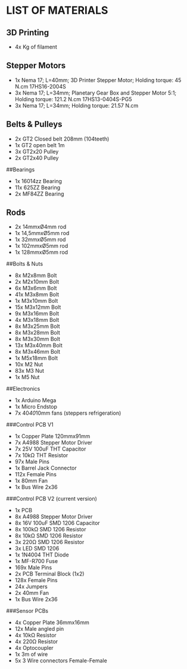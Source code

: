 # LIST OF MATERIALS
## 3D Printing
* 4x Kg of filament

## Stepper Motors
* 1x Nema 17; L=40mm; 3D Printer Stepper Motor; Holding torque: 45 N.cm 17HS16-2004S
* 3x Nema 17; L=34mm; Planetary Gear Box and Stepper Motor 5:1; Holding torque: 121.2 
    N.cm 17HS13-0404S-PG5
* 3x Nema 17; L=34mm; Holding torque: 21.57 N.cm

## Belts & Pulleys
* 2x GT2 Closed belt 208mm (104teeth)
* 1x GT2 open belt 1m
* 3x GT2x20 Pulley
* 2x GT2x40 Pulley

##Bearings
* 1x 16014zz Bearing
* 11x 625ZZ Bearing
* 2x MF84ZZ Bearing

## Rods
* 2x 14mmxØ4mm rod
* 1x 14,5mmxØ5mm rod
* 1x 32mmxØ5mm rod
* 1x 102mmxØ5mm rod
* 1x 128mmxØ5mm rod

##Bolts & Nuts
* 8x M2x8mm Bolt
* 2x M2x10mm Bolt
* 6x M3x6mm Bolt
* 41x M3x8mm Bolt
* 1x M3x10mm Bolt
* 15x M3x12mm Bolt
* 9x M3x16mm Bolt
* 4x M3x18mm Bolt
* 8x M3x25mm Bolt
* 8x M3x28mm Bolt
* 8x M3x30mm Bolt
* 13x M3x40mm Bolt
* 8x M3x46mm Bolt
* 1x M5x18mm Bolt
* 10x M2 Nut
* 83x M3 Nut
* 1x M5 Nut

##Electronics
* 1x Arduino Mega
* 1x Micro Endstop
* 7x 40*40*10mm fans (steppers refrigeration)

###Control PCB V1
* 1x Copper Plate 120mmx91mm
* 7x A4988 Stepper Motor Driver
* 7x 25V 100uF THT Capacitor
* 7x 10kΩ THT Resistor
* 97x Male Pins
* 1x Barrel Jack Connector
* 112x Female Pins
* 1x 80mm Fan
* 1x Bus Wire 2x36

###Control PCB V2 (current version)
* 1x PCB
* 8x A4988 Stepper Motor Driver
* 8x 16V 100uF SMD 1206 Capacitor
* 8x 100kΩ SMD 1206 Resistor
* 8x 10kΩ SMD 1206 Resistor
* 3x 220Ω SMD 1206 Resistor
* 3x LED SMD 1206
* 1x 1N4004 THT Diode
* 1x MF-R700 Fuse
* 169x Male Pins
* 2x PCB Terminal Block (1x2)
* 128x Female Pins
* 24x Jumpers
* 2x 40mm Fan
* 1x Bus Wire 2x36

###Sensor PCBs
* 4x Copper Plate 36mmx16mm
* 12x Male angled pin
* 4x 10kΩ Resistor
* 4x 220Ω Resistor
* 4x Optocoupler
* 1x 3m of wire
* 5x 3 Wire connectors Female-Female
